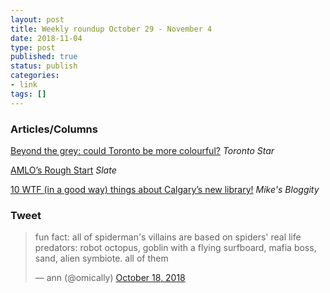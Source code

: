```yaml
---
layout: post
title: Weekly roundup October 29 - November 4
date: 2018-11-04
type: post
published: true
status: publish
categories:
- link
tags: []
---
```


### Articles/Columns

[Beyond the grey: could Toronto be more colourful?](https://www.thestar.com/news/gta/2018/11/02/beyond-the-grey-could-toronto-be-more-colourful.html "Beyond the grey: could Toronto be more colourful? By Shawn Micallef") *Toronto Star*

[AMLO’s Rough Start](https://slate.com/news-and-politics/2018/10/lopez-obrador-airport-mexico-referendum.html "AMLO’s Rough Start. By León Krauze") *Slate*

[10 WTF (in a good way) things about Calgary’s new library!](http://mikesbloggityblog.com/10-wtf-in-a-good-way-things-about-calgarys-new-library/ "10 WTF \(in a good way\) things about Calgary’s new library!") *Mike's Bloggity*

### Tweet
<blockquote class="twitter-tweet" data-lang="en"><p lang="en" dir="ltr">fun fact: all of spiderman&#39;s villains are based on spiders&#39; real life predators: robot octopus, goblin with a flying surfboard, mafia boss, sand, alien symbiote. all of them</p>&mdash; ann (@omically) <a href="https://twitter.com/omically/status/1052899980116148224?ref_src=twsrc%5Etfw">October 18, 2018</a></blockquote> <script async src="https://platform.twitter.com/widgets.js" charset="utf-8"></script> 
